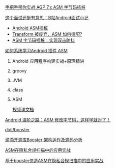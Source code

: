 [手把手带你实战 AGP 7.x ASM 字节码插桩](https://xie.infoq.cn/article/46ccb9380c6e876e84b204ecc)



[这个面试还挺有意思：B站Android面试小记](https://juejin.cn/post/7077879634326454280)

- [Android ASM插桩](https://juejin.cn/post/7070030898472681479)
- [Transform 被废弃，ASM 如何适配?](https://juejin.cn/post/7105925343680135198)
- [ASM 字节码插桩：实现双击防抖](https://juejin.cn/post/7042328862872567838)



[如何系统学习Android 插件 ASM](https://www.jianshu.com/p/43469a79a7dd)

1. Android 应用程序构建实战+原理精讲

2. groovy

3. JVM

4. class

5. ASM

   [视频课文档](https://lsieun.github.io/java/asm/java-asm-season-03.html)





[Android 进阶之路：ASM 修改字节码，这样学就对了！](https://juejin.cn/post/6999646242125529096)

[didi/booster](https://github.com/didi/booster)

[滴滴开源库Booster:架构运作及源码分析](https://juejin.cn/post/6844903951024783374)



[ASM在隐私合规扫描中的应用实战](https://mp.weixin.qq.com/s/0G-tLKaMPD_XA6j1cnqh0g)

[基于booster仿造ASM在隐私合规扫描中的应用实战](https://blog.csdn.net/Neacy_Zz/article/details/120888850)
